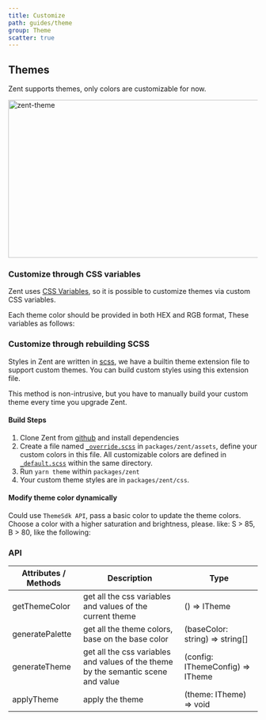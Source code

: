 ```yaml
---
title: Customize
path: guides/theme
group: Theme
scatter: true
---
```


## Themes

Zent supports themes, only colors are customizable for now.

![zent-theme](https://img.yzcdn.cn/zanui/react/zent-theme.png)

### Customize through CSS variables

Zent uses [CSS Variables](https://developer.mozilla.org/en-US/docs/Web/CSS/Using_CSS_custom_properties), so it is possible to customize themes via custom CSS variables.

Each theme color should be provided in both HEX and RGB format, These variables as follows:

<!-- demo-slot-1 -->

### Customize through rebuilding SCSS

Styles in Zent are written in [scss](https://sass-lang.com), we have a builtin theme extension file to support custom themes. You can build custom styles using this extension file.

This method is non-intrusive, but you have to manually build your custom theme every time you upgrade Zent.

#### Build Steps

1. Clone Zent from [github](https://github.com/youzan/zent) and install dependencies
2. Create a file named [`_override.scss`](https://github.com/youzan/zent/blob/master/packages/zent/assets/theme/_override_.scss) in `packages/zent/assets`, define your custom colors in this file. All customizable colors are defined in [`_default.scss`](https://github.com/youzan/zent/blob/master/packages/zent/assets/theme/_raw-vars.scss) within the same directory.
3. Run `yarn theme` within `packages/zent`
4. Your custom theme styles are in `packages/zent/css`.

#### Modify theme color dynamically

Could use `ThemeSdk API`, pass a basic color to update the theme colors. Choose a color with a higher saturation and brightness, please. like: S > 85, B > 80, like the following:

<!-- demo-slot-3 -->

### API

| Attributes / Methods  | Description                                                                       | Type                                                 |
| --------------------- | --------------------------------------------------------------------------------- | ---------------------------------------------------- |
| getThemeColor         | get all the css variables and values of the current theme                         | () => ITheme                                         |
| generatePalette       | get all the theme colors, base on the base color                                  | (baseColor: string) => string[]                      |
| generateTheme         | get all the css variables and values of the theme by the semantic scene and value | (config: IThemeConfig) => ITheme                       |
| applyTheme            | apply the theme                                                                   | (theme: ITheme)  => void                             |

<style>
img[alt='zent-theme'] {
  width: 514px;
  height: 319px;
}
</style>